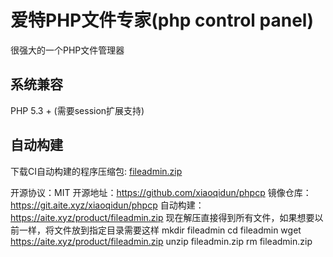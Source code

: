 # 爱特PHP文件专家(php control panel)
很强大的一个PHP文件管理器

## 系统兼容
PHP 5.3 + (需要session扩展支持)

## 自动构建
下载CI自动构建的程序压缩包: [fileadmin.zip](https://aite.xyz/product/fileadmin.zip)


开源协议：MIT
开源地址：https://github.com/xiaoqidun/phpcp
镜像仓库：https://git.aite.xyz/xiaoqidun/phpcp
自动构建：https://aite.xyz/product/fileadmin.zip
现在解压直接得到所有文件，如果想要以前一样，将文件放到指定目录需要这样
mkdir fileadmin
cd fileadmin
wget https://aite.xyz/product/fileadmin.zip
unzip fileadmin.zip
rm fileadmin.zip
